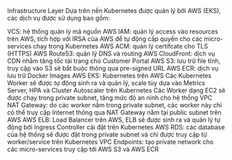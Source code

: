 Infrastructure Layer
Dựa trên nền Kubernetes được quản lý bởi AWS (EKS), các dịch vụ được sử dụng bao gồm:

VCS: hệ thống quản lý mã nguồn
AWS IAM: quản lý access vào resources trên AWS, tích hợp với IRSA của AWS để tự động cấp quyền cho các micro-services chạy trong Kubernetes
AWS ACM: quản lý certifcate cho TLS (HTTPS)
AWS Route53: quản lý DNS và routing
AWS CloudFront: dịch vụ CDN nhằm tăng tốc tải trang cho Customer Portal
AWS S3: lưu trữ file tĩnh, truy cập vào S3 sẽ bắt buộc thông qua pre-signed URL
AWS ECR: dịch vụ lưu trữ Docker Images
AWS EKS: Kubernetes trên AWS
Các Kubernetes Worker sẽ được tự động sinh ra và quản lý, scale tùy dựa vào Metrics Server, HPA và Cluster Autoscaler trên Kubernetes
Các Worker dạng EC2 sẽ được chạy trong private subnet, tăng mức độ an ninh cho hệ thống
VPC NAT Gateway: do các worker nằm trong private subnet, các worker này chỉ có thể truy cập Internet thông qua NAT Gateway nằm tại public subnet trên AWS
AWS ELB: Load Balancer trên AWS, ELB sẽ được sinh ra và quản lý tự động bởi Ingress Controller cài đặt trên Kubernetes
AWS RDS: các database của hệ thống sẽ được đặt trong private subnet và chỉ được truy cập từ worker/service trên Kubernetes
VPC Endpoints: tạo private network cho các micro-services truy cập tới AWS S3 và AWS ECR
